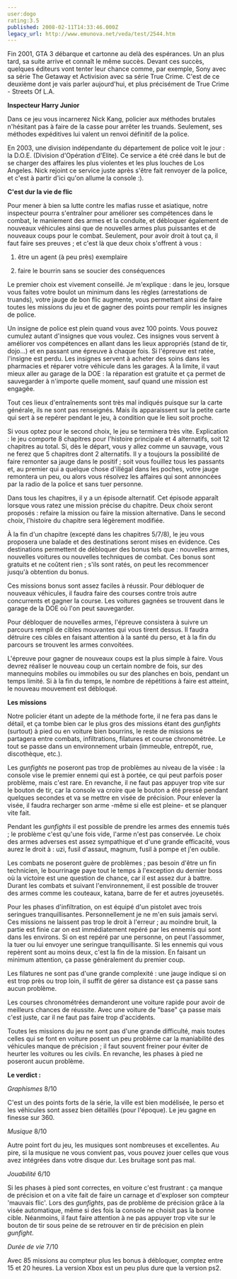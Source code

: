 ```yaml
---
user:dogo
rating:3.5
published: 2008-02-11T14:33:46.000Z
legacy_url: http://www.emunova.net/veda/test/2544.htm
---
```

Fin 2001, GTA 3 débarque et cartonne au delà des espérances. Un an plus tard, sa suite arrive et connaît le même succès. Devant ces succès, quelques éditeurs vont tenter leur chance comme, par exemple, Sony avec sa série The Getaway et Activision avec sa série True Crime. C'est de ce deuxième dont je vais parler aujourd'hui, et plus précisément de True Crime - Streets Of L.A.  

  

  

**Inspecteur Harry Junior**  

  

Dans ce jeu vous incarnerez Nick Kang, policier aux méthodes brutales n'hésitant pas à faire de la casse pour arrêter les truands. Seulement, ses méthodes expéditives lui valent un renvoi définitif de la police.  

En 2003, une division indépendante du département de police voit le jour : la D.O.E. (Division d'Opération d'Elite). Ce service a été créé dans le but de se charger des affaires les plus violentes et les plus louches de Los Angeles. Nick rejoint ce service juste après s'être fait renvoyer de la police, et c'est à partir d'ici qu'on allume la console :).  

  

  

**C'est dur la vie de flic**  

  

Pour mener à bien sa lutte contre les mafias russe et asiatique, notre inspecteur pourra s'entraîner pour améliorer ses compétences dans le combat, le maniement des armes et la conduite, et débloquer également de nouveaux véhicules ainsi que de nouvelles armes plus puissantes et de nouveaux coups pour le combat. Seulement, pour avoir droit à tout ça, il faut faire ses preuves ; et c'est là que deux choix s'offrent à vous :  

1) être un agent (à peu près) exemplaire   

2) faire le bourrin sans se soucier des conséquences  

  

Le premier choix est vivement conseillé. Je m'explique : dans le jeu, lorsque vous faites votre boulot un minimum dans les règles (arrestations de truands), votre jauge de bon flic augmente, vous permettant ainsi de faire toutes les missions du jeu et de gagner des points pour remplir les insignes de police.  

Un insigne de police est plein quand vous avez 100 points. Vous pouvez cumulez autant d'insignes que vous voulez. Ces insignes vous servent à améliorer vos compétences en allant dans les lieux appropriés (stand de tir, dojo...) et en passant une épreuve à chaque fois. Si l'épreuve est ratée, l'insigne est perdu. Les insignes servent à acheter des soins dans les pharmacies et réparer votre véhicule dans les garages. À la limite, il vaut mieux aller au garage de la DOE : la réparation est gratuite et ça permet de sauvegarder à n'importe quelle moment, sauf quand une mission est engagée.  

Tout ces lieux d'entraînements sont très mal indiqués puisque sur la carte générale, ils ne sont pas renseignés. Mais ils apparaissent sur la petite carte qui sert à se repérer pendant le jeu, à condition que le lieu soit proche.  

  

Si vous optez pour le second choix, le jeu se terminera très vite. Explication : le jeu comporte 8 chapitres pour l'histoire principale et 4 alternatifs, soit 12 chapitres au total. Si, dès le départ, vous y allez comme un sauvage, vous ne ferez que 5 chapitres dont 2 alternatifs. Il y a toujours la possibilité de faire remonter sa jauge dans le positif ; soit vous fouillez tous les passants et, au premier qui a quelque chose d'illégal dans les poches, votre jauge remontera un peu, ou alors vous résolvez les affaires qui sont annoncées par la radio de la police et sans tuer personne.  

  

Dans tous les chapitres, il y a un épisode alternatif. Cet épisode apparaît lorsque vous ratez une mission précise du chapitre. Deux choix seront proposés : refaire la mission ou faire la mission alternative. Dans le second choix, l'histoire du chapitre sera légèrement modifiée.  

  

À la fin d'un chapitre (excepté dans les chapitres 5/7/8), le jeu vous proposera une balade et des destinations seront mises en évidence. Ces destinations permettent de débloquer des bonus tels que : nouvelles armes, nouvelles voitures ou nouvelles techniques de combat. Ces bonus sont gratuits et ne coûtent rien ; s'ils sont ratés, on peut les recommencer jusqu'à obtention du bonus.  

Ces missions bonus sont assez faciles à réussir. Pour débloquer de nouveaux véhicules, il faudra faire des courses contre trois autre concurrents et gagner la course. Les voitures gagnées se trouvent dans le garage de la DOE où l'on peut sauvegarder.  

  

Pour débloquer de nouvelles armes, l'épreuve consistera à suivre un parcours rempli de cibles mouvantes qui vous tirent dessus. Il faudra détruire ces cibles en faisant attention à la santé du perso, et à la fin du parcours se trouvent les armes convoitées.  

  

L'épreuve pour gagner de nouveaux coups est la plus simple à faire. Vous devrez réaliser le nouveau coup un certain nombre de fois, sur des mannequins mobiles ou immobiles ou sur des planches en bois, pendant un temps limité. Si à la fin du temps, le nombre de répétitions à faire est atteint, le nouveau mouvement est débloqué.  

  

  

**Les missions**  

  

Notre policier étant un adepte de la méthode forte, il ne fera pas dans le détail, et ça tombe bien car le plus gros des missions étant des _gunfights_ (surtout) à pied ou en voiture bien bourrins, le reste de missions se partagera entre combats, infiltrations, filatures et course chronométrée. Le tout se passe dans un environnement urbain (immeuble, entrepôt, rue, discothèque, etc.).  

  

Les _gunfights_ ne poseront pas trop de problèmes au niveau de la visée : la console vise le premier ennemi qui est à portée, ce qui peut parfois poser problème, mais c'est rare. En revanche, il ne faut pas appuyer trop vite sur le bouton de tir, car la console va croire que le bouton a été pressé pendant quelques secondes et va se mettre en visée de précision. Pour enlever la visée, il faudra recharger son arme -même si elle est pleine- et se planquer vite fait.  

Pendant les _gunfights_ il est possible de prendre les armes des ennemis tués ; le problème c'est qu'une fois vide, l'arme n'est pas conservée. Le choix des armes adverses est assez sympathique et d'une grande efficacité, vous aurez le droit à : uzi, fusil d'assaut, magnum, fusil à pompe et j'en oublie.  

  

Les combats ne poseront guère de problèmes ; pas besoin d'être un fin technicien, le bourrinage paye tout le temps à l'exception du dernier boss où la victoire est une question de chance, car il est assez dur à battre. Durant les combats et suivant l'environnement, il est possible de trouver des armes comme les couteaux, katana, barre de fer et autres joyeusetés.  

  

Pour les phases d'infiltration, on est équipé d'un pistolet avec trois seringues tranquillisantes. Personnellement je ne m'en suis jamais servi. Ces missions ne laissent pas trop le droit à l'erreur ; au moindre bruit, la partie est finie car on est immédiatement repéré par les ennemis qui sont dans les environs. Si on est repéré par une personne, on peut l'assommer, la tuer ou lui envoyer une seringue tranquillisante. Si les ennemis qui vous repèrent sont au moins deux, c'est la fin de la mission. En faisant un minimum attention, ça passe généralement du premier coup.  

  

Les filatures ne sont pas d'une grande complexité : une jauge indique si on est trop près ou trop loin, il suffit de gérer sa distance est ça passe sans aucun problème.  

  

Les courses chronométrées demanderont une voiture rapide pour avoir de meilleurs chances de réussite. Avec une voiture de "base" ça passe mais c'est juste, car il ne faut pas faire trop d'accidents.  

  

Toutes les missions du jeu ne sont pas d'une grande difficulté, mais toutes celles qui se font en voiture posent un peu problème car la maniabilité des véhicules manque de précision ; il faut souvent freiner pour éviter de heurter les voitures ou les civils. En revanche, les phases à pied ne poseront aucun problème.  

  

  

**Le verdict :**  

  

_Graphismes_ 8/10  

C'est un des points forts de la série, la ville est bien modélisée, le perso et les véhicules sont assez bien détaillés (pour l'époque). Le jeu gagne en finesse sur 360\.  

  

_Musique_ 8/10  

Autre point fort du jeu, les musiques sont nombreuses et excellentes. Au pire, si la musique ne vous convient pas, vous pouvez jouer celles que vous avez intégrées dans votre disque dur. Les bruitage sont pas mal.  

  

_Jouabilité_ 6/10  

Si les phases à pied sont correctes, en voiture c'est frustrant : ça manque de précision et on a vite fait de faire un carnage et d'exploser son compteur 'mauvais flic'. Lors des _gunfights_, pas de problème de précision grâce à la visée automatique, même si des fois la console ne choisit pas la bonne cible. Néanmoins, il faut faire attention à ne pas appuyer trop vite sur le bouton de tir sous peine de se retrouver en tir de précision en plein _gunfight_.  

  

_Durée de vie_ 7/10  

Avec 85 missions au compteur plus les bonus à débloquer, comptez entre 15 et 20 heures. La version Xbox est un peu plus dure que la version ps2\.